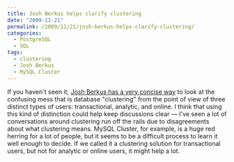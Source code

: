 ```yaml
---
title: Josh Berkus helps clarify clustering
date: "2009-11-21"
permalink: /2009/11/21/josh-berkus-helps-clarify-clustering/
categories:
  - PostgreSQL
  - SQL
tags:
  - clustering
  - Josh Berkus
  - MySQL Cluster
---
```

If you haven't seen it, [Josh Berkus has a very concise way][1] to look at the confusing mess that is database "clustering" from the point of view of three distinct types of users: transactional, analytic, and online. I think that using this kind of distinction could help keep discussions clear &#8212; I've seen a lot of conversations around clustering run off the rails due to disagreements about what clustering means. MySQL Cluster, for example, is a huge red herring for a lot of people, but it seems to be a difficult process to learn it well enough to decide. If we called it a clustering solution for transactional users, but not for analytic or online users, it might help a lot.

 [1]: http://it.toolbox.com/blogs/database-soup/the-three-database-clustering-users-35473
